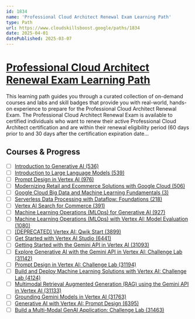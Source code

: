 ```yaml
---
id: 1834
name: 'Professional Cloud Architect Renewal Exam Learning Path'
type: Path
url: https://www.cloudskillsboost.google/paths/1834
date: 2025-04-01
datePublished: 2025-03-07
---
```


# [Professional Cloud Architect Renewal Exam Learning Path](https://www.cloudskillsboost.google/paths/1834)

This learning path guides you through a curated collection of on-demand courses and labs and skill badges that provide you with real-world, hands-on experience to prepare for the Professional Cloud Architect Renewal Exam. The Professional Cloud Architect Renewal Exam is available to certified individuals who want to renew their active Professional Cloud Architect certification and are within their renewal eligibility period (60 days prior to and 30 days after the certification expiration date...

## Courses & Progress

- [ ] [Introduction to Generative AI (536)](../courses/Introduction-to-Generative-AI.md)
- [ ] [Introduction to Large Language Models (539)](../courses/Introduction-to-Large-Language-Models.md)
- [ ] [Prompt Design in Vertex AI (976)](../courses/Prompt-Design-in-Vertex-AI.md)
- [ ] [Modernizing Retail and Ecommerce Solutions with Google Cloud (506)](../courses/Modernizing-Retail-and-Ecommerce-Solutions-with-Google-Cloud.md)
- [ ] [Google Cloud Big Data and Machine Learning Fundamentals (3)](../courses/Google-Cloud-Big-Data-and-Machine-Learning-Fundamentals.md)
- [ ] [Serverless Data Processing with Dataflow: Foundations (218)](../courses/Serverless-Data-Processing-with-Dataflow-Foundations.md)
- [ ] [Vertex AI Search for Commerce (391)](../courses/Vertex-AI-Search-for-Commerce.md)
- [ ] [Machine Learning Operations (MLOps)  for Generative AI (927)](../courses/Machine-Learning-Operations-(MLOps)--for-Generative-AI.md)
- [ ] [Machine Learning Operations (MLOps) with Vertex AI: Model Evaluation (1080)](../courses/Machine-Learning-Operations-(MLOps)-with-Vertex-AI-Model-Evaluation.md)
- [ ] [[DEPRECATED] Vertex AI: Qwik Start (3899)](../courses/[DEPRECATED]-Vertex-AI-Qwik-Start.md)
- [ ] [Get Started with Vertex AI Studio (6441)](../courses/Get-Started-with-Vertex-AI-Studio.md)
- [ ] [Getting Started with the Gemini API in Vertex AI (31093)](../courses/Getting-Started-with-the-Gemini-API-in-Vertex-AI.md)
- [ ] [Explore Generative AI with the Gemini API in Vertex AI: Challenge Lab (31142)](../courses/Explore-Generative-AI-with-the-Gemini-API-in-Vertex-AI-Challenge-Lab.md)
- [ ] [Prompt Design in Vertex AI: Challenge Lab (31194)](../courses/Prompt-Design-in-Vertex-AI-Challenge-Lab.md)
- [ ] [Build and Deploy Machine Learning Solutions with Vertex AI: Challenge Lab (4124)](../courses/Build-and-Deploy-Machine-Learning-Solutions-with-Vertex-AI-Challenge-Lab.md)
- [ ] [Multimodal Retrieval Augmented Generation (RAG) using the Gemini API in Vertex AI (31133)](../courses/Multimodal-Retrieval-Augmented-Generation-(RAG)-using-the-Gemini-API-in-Vertex-AI.md)
- [ ] [Grounding Gemini Models in Vertex AI (31763)](../courses/Grounding-Gemini-Models-in-Vertex-AI.md)
- [ ] [Generative AI with Vertex AI: Prompt Design (6395)](../courses/Generative-AI-with-Vertex-AI-Prompt-Design.md)
- [ ] [Build a Multi-Modal GenAI Application: Challenge Lab (31463)](../courses/Build-a-Multi-Modal-GenAI-Application-Challenge-Lab.md)

